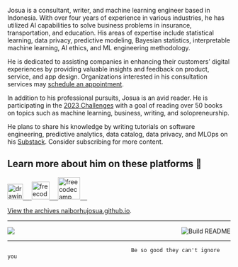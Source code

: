 Josua is a consultant, writer, and machine learning engineer based in Indonesia. With over four years of experience in various industries, he has utilized AI capabilities to solve business problems in insurance, transportation, and education. His areas of expertise include statistical learning, data privacy, predictive modeling, Bayesian statistics, interpretable machine learning, AI ethics, and ML engineering methodology.

He is dedicated to assisting companies in enhancing their customers’ digital experiences by providing valuable insights and feedback on product, service, and app design. Organizations interested in his consultation services may [schedule an appointment](https://calendly.com/naiborhujosua/60min?month=2023-06).

In addition to his professional pursuits, Josua is an avid reader. He is participating in the [2023 Challenges](https://www.goodreads.com/review/list/125884887-josua-naiborhu?shelf=2023-reading-challenges) with a goal of reading over 50 books on topics such as machine learning, business, writing, and solopreneurship.

He plans to share his knowledge by writing tutorials on software engineering, predictive analytics, data catalog, data privacy, and MLOps on his [Substack](https://substack.com/profile/11598438-josua-naiborhu). Consider subscribing for more content.

## Learn more about him on these platforms 👋
<a href="https://medium.com/@naiborhujosua"><img src="https://res.cloudinary.com/importdata/image/upload/v1595012354/medium_mono_hoz0z5.png" alt="drawing" width="35"/>&nbsp;&nbsp;&nbsp;&nbsp;<a href="https://twitter.com/naiborhu_josua">
<a href="mailto:naiborhujosua@alumni.ui.ac.id">
<img src="https://user-images.githubusercontent.com/13548560/211037799-eb09e9a0-5d8c-4f00-a9a1-403fb1d67f5d.png" alt="freecodecamp" width="40"/>&nbsp;&nbsp;&nbsp;&nbsp;
<a href="https://www.freecodecamp.org/news/author/naiborhu_josua/">
<img src="https://user-images.githubusercontent.com/13548560/196832514-13d11f55-ca62-46ea-975d-a607e62e2acb.png" alt="freecodecamp" width="50"/>&nbsp;&nbsp;&nbsp;&nbsp;

View the archives [naiborhujosua.github.io](https://naiborhujosua.github.io/).

---
 ![](https://komarev.com/ghpvc/?username=naiborhujosua&color=brightgreen)<img src="https://github.com/eugeneyan/eugeneyan/workflows/Build%20README/badge.svg?branch=master" align="right" alt="Build README"></a>

 ---
                                           Be so good they can't ignore you                                                   
                                                                                            
 


